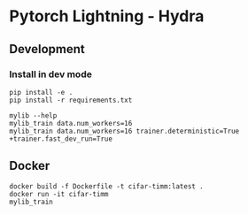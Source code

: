 # Pytorch Lightning - Hydra
## Development
### Install in dev mode
```
pip install -e .
pip install -r requirements.txt
```
```
mylib --help
mylib_train data.num_workers=16
mylib_train data.num_workers=16 trainer.deterministic=True +trainer.fast_dev_run=True
```

## Docker
```
docker build -f Dockerfile -t cifar-timm:latest .
docker run -it cifar-timm
mylib_train
```
